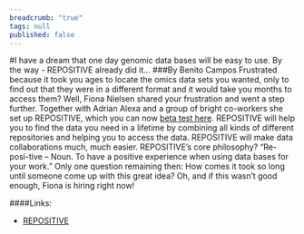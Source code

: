 ```yaml
---
breadcrumb: "true"
tags: null
published: false
---
```


#I have a dream that one day genomic data bases will be easy to use. By the way - REPOSITIVE already did it...
###By Benito Campos
Frustrated because it took you ages to locate the omics data sets you wanted, only to find out that they were in a different format and it would take you months to access them? Well, Fiona Nielsen shared your frustration and went a step further. Together with Adrian Alexa and a group of bright co-workers she set up REPOSITIVE, which you can now [beta test here](http://repositive.io). REPOSITIVE will help you to find the data you need in a lifetime by combining all kinds of different repositories and helping you to access the data. REPOSITIVE will make data collaborations much, much easier. REPOSITIVE’s core philosophy?  “Re-posi-tive – Noun. To have a positive experience when using data bases for your work.” Only one question remaining then: How comes it took so long until someone come up with this great idea?
Oh, and if this wasn’t good enough, Fiona is hiring right now!

####Links: 
- [REPOSITIVE](http://repositive.io)

